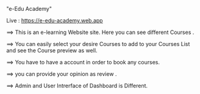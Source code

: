 "e-Edu Academy"
 
 Live : https://e-edu-academy.web.app
 
==> This is an e-learning Website site. Here you can see different Courses .

==> You can easily select your desire Courses to add to your Courses List and see the Course preview as well.

==> You have to have a account in order to book any courses.

==> you can provide your opinion as review .

==> Admin and User Intrerface of Dashboard is Different.
